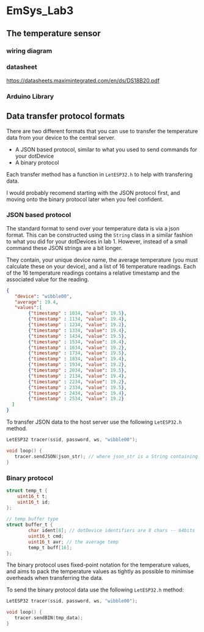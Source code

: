 # EmSys_Lab3


## The temperature sensor

### wiring diagram

### datasheet
https://datasheets.maximintegrated.com/en/ds/DS18B20.pdf

### Arduino Library


## Data transfer protocol formats 

There are two different formats that you can use to transfer the temperature data from your device to the central server. 

* A JSON based protocol, similar to what you used to send commands for your dotDevice
* A binary protocol 

Each transfer method has a function in ``LetESP32.h`` to help with transfering data.

I would probably recomend starting with the JSON protocol first, and moving onto the binary protocol later when you feel confident.

### JSON based protocol

The standard format to send over your temperature data is via a json format.
This can be constructed using the ``String`` class in a similar fashion to what you did for your dotDevices in lab 1.
However, instead of a small command these JSON strings are a bit longer.

They contain, your unique device name, the average temperature (you must calculate these on your device), and a list of 16 temperature readings. Each of the 16 temperature readings contains a relative timestamp and the associated value for the reading. 

```json
{
   "device": "wibble00",
   "average": 19.4,
   "values":[ 
        {"timestamp" : 1034, "value": 19.5},
        {"timestamp" : 1134, "value": 19.4},
        {"timestamp" : 1234, "value": 19.2},
        {"timestamp" : 1334, "value": 19.4},
        {"timestamp" : 1434, "value": 19.5},
        {"timestamp" : 1534, "value": 19.4},
        {"timestamp" : 1634, "value": 19.2},
        {"timestamp" : 1734, "value": 19.5},
        {"timestamp" : 1834, "value": 19.4},
        {"timestamp" : 1934, "value": 19.2},
        {"timestamp" : 2034, "value": 19.5},
        {"timestamp" : 2134, "value": 19.4},
        {"timestamp" : 2234, "value": 19.2},
        {"timestamp" : 2334, "value": 19.5},
        {"timestamp" : 2434, "value": 19.4},
        {"timestamp" : 2534, "value": 19.2}
  ] 
}
```

To transfer JSON data to the host server use the following `LetESP32.h` method.

```C
LetESP32 tracer(ssid, password, ws, "wibble00");

void loop() {
   tracer.sendJSON(json_str); // where json_str is a String containing the command payload
}
```

### Binary protocol

```C
struct temp_t {     
    uint16_t t;        
    uint16_t id;     
};                   
                                              
// temp buffer type                           
struct buffer_t {    
        char ident[8]; // dotDevice identifiers are 8 chars -- 64bits    
        uint16_t cmd;    
        uint16_t avr; // the average temp    
        temp_t buff[16];    
};    
```

The binary protocol uses fixed-point notation for the temperature values, and aims to pack the temperature values as tightly as possible to minimise overheads when transferring the data. 

To send the binary protocol data use the following ``LetESP32.h`` method:

```C
LetESP32 tracer(ssid, password, ws, "wibble00");

void loop() {
   tracer.sendBIN(tmp_data);
}
```
